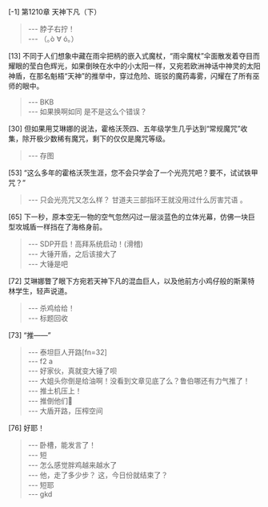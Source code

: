 
[-1] 第1210章 天神下凡（下）
>--- 脖子右拧！<br>
>--- （｡ò ∀ ó｡）<br>

[13] 不同于人们想象中藏在雨伞把柄的嵌入式魔杖，“雨伞魔杖”伞面散发着夺目而耀眼的莹白色辉光，如果倒映在水中的小太阳一样，又宛若欧洲神话中神灵的太阳神盾，在那名魁梧“天神”的推举中，穿过危险、斑驳的魔药毒雾，闪耀在了所有巫师的眼中。
>--- BKB<br>
>--- 如果换啊如同 是不是这么个错误？<br>

[30] 但如果用艾琳娜的说法，霍格沃茨四、五年级学生几乎达到“常规魔咒”收集，除开极少数稀有魔咒，剩下的仅仅是魔咒等级。
>--- 存图<br>

[53] “这么多年的霍格沃茨生涯，您不会只学会了一个光亮咒吧？要不，试试铁甲咒？”
>--- 只会光亮咒又怎么样？
甘道夫三部指环王就没用过什么厉害咒语 。<br>

[65] 下一秒，原本空无一物的空气忽然闪过一层淡蓝色的立体光幕，仿佛一块巨型攻城盾一样挡在了海格身前。
>--- SDP开启！高拜系统启动！(滑稽)<br>
>--- 大锤开盾，之后该接大了<br>
>--- 大锤是吧<br>

[72] 艾琳娜瞥了眼下方宛若天神下凡的混血巨人，以及他前方小鸡仔般的斯莱特林学生，轻声说道。
>--- 杀鸡给给！<br>
>--- 标题回收<br>

[73] “推——”
>--- 泰坦巨人开路[fn=32]<br>
>--- f2 a<br>
>--- 好家伙，真就变大锤了呗<br>
>--- 大姐头你倒是给油啊！没看到文章见底了么？鲁伯哪还有力气推了！<br>
>--- 推土机压上！<br>
>--- 推倒他们🐶<br>
>--- 大盾开路，压榨空间<br>

[76] 好耶！
>--- 卧槽，能发言了！<br>
>--- 短<br>
>--- 怎么感觉胖鸡越来越水了<br>
>--- 他，走了多少步？
这，今日份就结束了？<br>
>--- 短耶<br>
>--- gkd<br>
